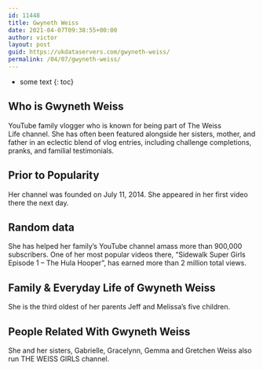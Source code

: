 ```yaml
---
id: 11448
title: Gwyneth Weiss
date: 2021-04-07T09:38:55+00:00
author: victor
layout: post
guid: https://ukdataservers.com/gwyneth-weiss/
permalink: /04/07/gwyneth-weiss/
---
```


* some text
{: toc}


## Who is Gwyneth Weiss



YouTube family vlogger who is known for being part of The Weiss Life channel. She has often been featured alongside her sisters, mother, and father in an eclectic blend of vlog entries, including challenge completions, pranks, and familial testimonials. 

                
                
                
## Prior to Popularity



Her channel was founded on July 11, 2014. She appeared in her first video there the next day. 

                
                
                
## Random data



She has helped her family&#8217;s YouTube channel amass more than 900,000 subscribers. One of her most popular videos there, &#8220;Sidewalk Super Girls Episode 1 &#8211; The Hula Hooper&#8221;, has earned more than 2 million total views. 

                
                
                
## Family & Everyday Life of Gwyneth Weiss



She is the third oldest of her parents Jeff and Melissa&#8217;s five children. 

                
                
                
## People Related With Gwyneth Weiss



She and her sisters, Gabrielle, Gracelynn, Gemma and Gretchen Weiss also run THE WEISS GIRLS channel. 

                
              
            
          
          
          